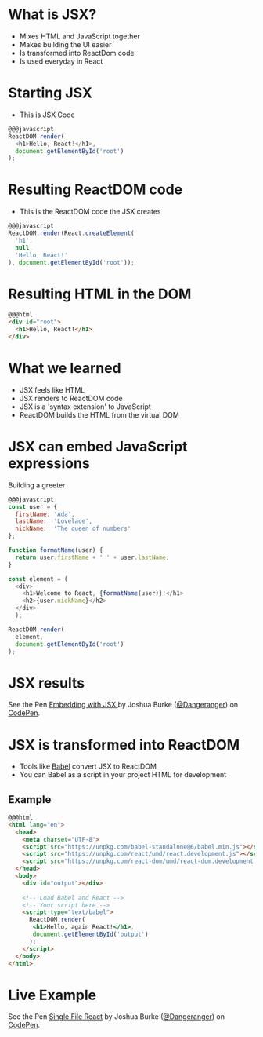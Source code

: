 # What is JSX?

- Mixes HTML and JavaScript together
- Makes building the UI easier
- Is transformed into ReactDom code
- Is used everyday in React

# Starting JSX

- This is JSX Code

```js
@@@javascript
ReactDOM.render(
  <h1>Hello, React!</h1>,
  document.getElementById('root')
);
```

# Resulting ReactDOM code

- This is the ReactDOM code the JSX creates

```js
@@@javascript
ReactDOM.render(React.createElement(
  'h1',
  null,
  'Hello, React!'
), document.getElementById('root'));
```

# Resulting HTML in the DOM

```html
@@@html
<div id="root">
  <h1>Hello, React!</h1>
</div>
```

# What we learned

- JSX feels like HTML
- JSX renders to ReactDOM code
- JSX is a 'syntax extension' to JavaScript
- ReactDOM builds the HTML from the virtual DOM

# JSX can embed JavaScript expressions

Building a greeter

```js
@@@javascript
const user = {
  firstName: 'Ada',
  lastName:  'Lovelace',
  nickName:  'The queen of numbers'
};

function formatName(user) {
  return user.firstName + ' ' + user.lastName;
}

const element = (
  <div>
    <h1>Welcome to React, {formatName(user)}!</h1>
    <h2>{user.nickName}</h2>  
  </div>
  );

ReactDOM.render(
  element,
  document.getElementById('root')
);
```

# JSX results

<p data-height="265" data-theme-id="dark" data-slug-hash="NMEdwm" data-default-tab="js,result" data-user="Dangeranger" data-embed-version="2" data-pen-title="Embedding with JSX " class="codepen">See the Pen <a href="https://codepen.io/Dangeranger/pen/NMEdwm/">Embedding with JSX </a> by Joshua Burke (<a href="https://codepen.io/Dangeranger">@Dangeranger</a>) on <a href="https://codepen.io">CodePen</a>.</p>
<script async src="https://static.codepen.io/assets/embed/ei.js"></script>


# JSX is transformed into ReactDOM

- Tools like [Babel](https://babeljs.io) convert JSX to ReactDOM
- You can Babel as a script in your project HTML for development

## Example

```html
@@@html
<html lang="en">
  <head>
    <meta charset="UTF-8">
    <script src="https://unpkg.com/babel-standalone@6/babel.min.js"></script>
    <script src="https://unpkg.com/react/umd/react.development.js"></script>
    <script src="https://unpkg.com/react-dom/umd/react-dom.development.js"></script>
  </head>
  <body>
    <div id="output"></div>
    
    <!-- Load Babel and React -->
    <!-- Your script here -->
    <script type="text/babel">
      ReactDOM.render(
       <h1>Hello, again React!</h1>,
       document.getElementById('output')
      );
    </script>
  </body>
</html>
```

# Live Example

<p data-height="265" data-theme-id="dark" data-slug-hash="vjQZVa" data-default-tab="html,result" data-user="Dangeranger" data-embed-version="2" data-pen-title="Single File React" class="codepen">See the Pen <a href="https://codepen.io/Dangeranger/pen/vjQZVa/">Single File React</a> by Joshua Burke (<a href="https://codepen.io/Dangeranger">@Dangeranger</a>) on <a href="https://codepen.io">CodePen</a>.</p>
<script async src="https://static.codepen.io/assets/embed/ei.js"></script>
